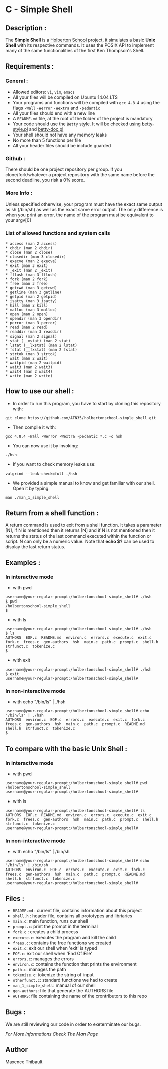 # C - Simple Shell

## Description :

The **Simple Shell** is a [Holberton School](https://www.holbertonschool.com "Holberton School") project, it simulates a basic **Unix Shell** with its respective commands. It uses the POSIX API to implement many of the same functionalities of the first Ken Thompson's Shell.

## Requirements :

### General :

- Allowed editors: `vi`, `vim`, `emacs`
- All your files will be compiled on Ubuntu 14.04 LTS
- Your programs and functions will be compiled with `gcc 4.8.4` using the flags `-Wall` `-Werror` `-Wextra` and `-pedantic`
- All your files should end with a new line
- A `README.md` file, at the root of the folder of the project is mandatory
- Your code should use the `Betty` style. It will be checked using [betty-style.pl](https://github.com/holbertonschool/Betty/blob/master/betty-style.pl "betty-style.pl") and [betty-doc.pl](https://github.com/holbertonschool/Betty/blob/master/betty-doc.pl "betty-doc.pl")
- Your shell should not have any memory leaks
- No more than 5 functions per file
- All your header files should be include guarded

### Github :

There should be one project repository per group. If you clone/fork/whatever a project repository with the same name before the second deadline, you risk a 0% score.

### More Info :

Unless specified otherwise, your program must have the exact same output as sh (/bin/sh) as well as the exact same error output.
The only difference is when you print an error, the name of the program must be equivalent to your argv[0]

### List of allowed functions and system calls

```
* access (man 2 access)
* chdir (man 2 chdir)
* close (man 2 close)
* closedir (man 3 closedir)
* execve (man 2 execve)
* exit (man 3 exit)
* _exit (man 2 _exit)
* fflush (man 3 fflush)
* fork (man 2 fork)
* free (man 3 free)
* getcwd (man 3 getcwd)
* getline (man 3 getline)
* getpid (man 2 getpid)
* isatty (man 3 isatty)
* kill (man 2 kill)
* malloc (man 3 malloc)
* open (man 2 open)
* opendir (man 3 opendir)
* perror (man 3 perror)
* read (man 2 read)
* readdir (man 3 readdir)
* signal (man 2 signal)
* stat (__xstat) (man 2 stat)
* lstat (__lxstat) (man 2 lstat)
* fstat (__fxstat) (man 2 fstat)
* strtok (man 3 strtok)
* wait (man 2 wait)
* waitpid (man 2 waitpid)
* wait3 (man 2 wait3)
* wait4 (man 2 wait4)
* write (man 2 write)
```

## How to use our shell :

- In order to run this program, you have to start by cloning this repository with:
```
git clone https://github.com/ATN35/holbertonschool-simple_shell.git
```

- Then compile it with:
```
gcc 4.8.4 -Wall -Werror -Wextra -pedantic *.c -o hsh
```

- You can now use it by invoking:
```
./hsh
```

- If you want to check memory leaks use:
```
valgrind --leak-check=full ./hsh
```

- We provided a simple manual to know and get familiar with our shell. Open it by typing:
```
man ./man_1_simple_shell
```

## Return from a shell function :

A return command is used to exit from a shell function. It takes a parameter [N], if N is mentioned then it returns [N] and if N is not mentioned then it returns the status of the last command executed within the function or script. N can only be a numeric value.
Note that **echo $?** can be used to display the last return status.

## Examples :

### In interactive mode
- with pwd
```
username@your-regular-prompt:/holbertonschool-simple_shell# ./hsh
$ pwd
/holbertonschool-simple_shell
$
```

- with ls
```
username@your-regular-prompt:/holbertonschool-simple_shell# ./hsh
$ ls
AUTHORS  EOF.c  README.md  environ.c  errors.c  execute.c  exit.c  fork.c  frees.c  gen-authors  hsh  main.c  path.c  prompt.c  shell.h  strfunct.c  tokenize.c
$
```

- with exit
```
username@your-regular-prompt:/holbertonschool-simple_shell# ./hsh
$ exit
username@your-regular-prompt:/holbertonschool-simple_shell#
```

### In non-interactive mode
- with echo "/bin/ls" | ./hsh
```
username@your-regular-prompt:/holbertonschool-simple_shell# echo "/bin/ls" | ./hsh
AUTHORS  environ.c  EOF.c  errors.c  execute.c  exit.c  fork.c  frees.c  gen-authors  hsh  main.c  path.c  prompt.c  README.md  shell.h  strfunct.c  tokenize.c
$
```

## To compare with the basic Unix Shell :

### In interactive mode
- with pwd
```
username@your-regular-prompt:/holbertonschool-simple_shell# pwd
/holbertonschool-simple_shell
username@your-regular-prompt:/holbertonschool-simple_shell#
```

- with ls
```
username@your-regular-prompt:/holbertonschool-simple_shell# ls
AUTHORS  EOF.c  README.md  environ.c  errors.c  execute.c  exit.c  fork.c  frees.c  gen-authors  hsh  main.c  path.c  prompt.c  shell.h  strfunct.c  tokenize.c
username@your-regular-prompt:/holbertonschool-simple_shell#
```

### In non-interactive mode
- with echo "/bin/ls" | /bin/sh
```
username@your-regular-prompt:/holbertonschool-simple_shell# echo "/bin/ls" | /bin/sh
AUTHORS  environ.c  EOF.c  errors.c  execute.c  exit.c  fork.c  frees.c  gen-authors  hsh  main.c  path.c  prompt.c  README.md  shell.h  strfunct.c  tokenize.c
username@your-regular-prompt:/holbertonschool-simple_shell#
```

## Files :

* `README.md` : current file, contains information about this project
* `shell.h` : header file, contains all prototypes and libriaries
* `main.c`: main function, runs our shell
* `prompt.c`: print the prompt in the terminal
* `fork.c` : creates a child process
* `execute.c`: executes the program and kill the child
* `frees.c`: contains the free functions we created
* `exit.c`: exit our shell when 'exit' is typed
* `EOF.c`: exit our shell when 'End Of File'
* `errors.c`: manages the errors
* `environ.c`: contains the function that prints the environment
* `path.c`: manages the path
* `tokenize.c`: tokenize the string of input
* `otherfunct.c`: standard functions we had to create
* `man_1_simple_shell`: manual of our shell
* `gen-authors`: file that generate the AUTHORS file
* `AUTHORS`: file containing the name of the crontributors to this repo


## Bugs :

We are still reviewing our code in order to exeterminate our bugs.

*For More Informations Check The Man Page*

## Author

Maxence Thibault
